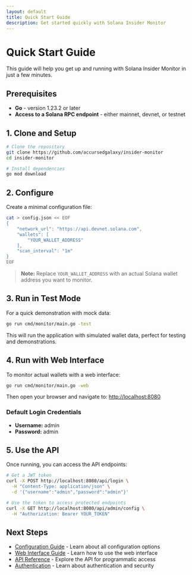 ```yaml
---
layout: default
title: Quick Start Guide
description: Get started quickly with Solana Insider Monitor
---
```


# Quick Start Guide

This guide will help you get up and running with Solana Insider Monitor in just a few minutes.

## Prerequisites

- **Go** - version 1.23.2 or later
- **Access to a Solana RPC endpoint** - either mainnet, devnet, or testnet

## 1. Clone and Setup

```bash
# Clone the repository
git clone https://github.com/accursedgalaxy/insider-monitor
cd insider-monitor

# Install dependencies
go mod download
```

## 2. Configure

Create a minimal configuration file:

```bash
cat > config.json << EOF
{
    "network_url": "https://api.devnet.solana.com",
    "wallets": [
        "YOUR_WALLET_ADDRESS"
    ],
    "scan_interval": "1m"
}
EOF
```

> **Note:** Replace `YOUR_WALLET_ADDRESS` with an actual Solana wallet address you want to monitor.

## 3. Run in Test Mode

For a quick demonstration with mock data:

```bash
go run cmd/monitor/main.go -test
```

This will run the application with simulated wallet data, perfect for testing and demonstrations.

## 4. Run with Web Interface

To monitor actual wallets with a web interface:

```bash
go run cmd/monitor/main.go -web
```

Then open your browser and navigate to: [http://localhost:8080](http://localhost:8080)

### Default Login Credentials

- **Username:** admin
- **Password:** admin

## 5. Use the API

Once running, you can access the API endpoints:

```bash
# Get a JWT token
curl -X POST http://localhost:8080/api/login \
  -H "Content-Type: application/json" \
  -d '{"username":"admin","password":"admin"}'

# Use the token to access protected endpoints
curl -X GET http://localhost:8080/api/admin/config \
  -H "Authorization: Bearer YOUR_TOKEN"
```

## Next Steps

- [Configuration Guide](./configuration.md) - Learn about all configuration options
- [Web Interface Guide](./web-interface.md) - Learn how to use the web interface
- [API Reference](./api.md) - Explore the API for programmatic access
- [Authentication](./authentication.md) - Learn about authentication and security
